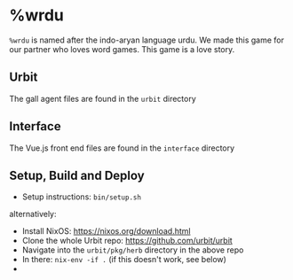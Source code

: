 # %wrdu

`%wrdu` is named after the indo-aryan language urdu.
We made this game for our partner who loves word games.
This game is a love story.

## Urbit

The gall agent files are found in the `urbit` directory

## Interface

The Vue.js front end files are found in the `interface` directory

## Setup, Build and Deploy

- Setup instructions: `bin/setup.sh`

alternatively:

- Install NixOS: https://nixos.org/download.html
- Clone the whole Urbit repo: https://github.com/urbit/urbit
- Navigate into the `urbit/pkg/herb` directory in the above repo
- In there: `nix-env -if .` (if this doesn't work, see below)
- 
